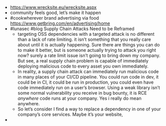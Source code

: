 - https://www.wrecksite.eu/wrecksite.aspx
- community feels good, let’s make it happen
- #cookwherever brand advertising via food https://www.getbring.com/en/advertising/home
- #lunasec #blog Supply Chain Attacks Need to be Reframed
	- targeting OSS dependencies with a targeted attack is no different than a lack of rate limiting. it isn’t something that you really care about until it is actually happening. Sure there are things you can do to make it better, but is someone actually trying to attack you right now? surely a rate limit issue isn’t going to bring down my company. But see, a real supply chain problem is capable of immediately deploying malicious code to every asset you own immediately.
	- In reality, a supply chain attack can immediately run malicious code in many places of your CI/CD pipeline. You could run code in dev, it could be in CI, it could be run in production, you could even have code immediately run on a user’s browser. Using a weak library isn’t some normal vulnerability you receive in bug bounty, it is RCE _anywhere_ code runs at your company. Yes i really do mean anywhere.
	- So let’s consider I find a way to replace a dependency in one of your company’s core services. Maybe it’s your website,
-